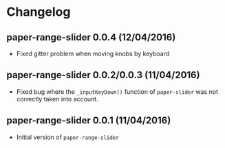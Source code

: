 # Changelog

<!-- ## Master version (11/04/2016) -->
## paper-range-slider 0.0.4 (12/04/2016)

- Fixed gitter problem when moving knobs by keyboard

## paper-range-slider 0.0.2/0.0.3 (11/04/2016)

- Fixed bug where the `_inputKeyDown()` function of `paper-slider` was not correctly taken into account.

## paper-range-slider 0.0.1 (11/04/2016)

- Initial version of `paper-range-slider`


